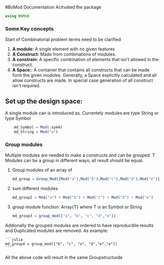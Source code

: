 #BoMod  Documentation
 Acitvated the package

 ```julia
using BOMoD
 ```

### Some Key concepts
Start of Combinatorial problem terms need to be clarified
1) **A module:** A single element with no given features
2) **A Construct:**  Made from combinations of modules.
3) **A constrain:** A specific combination of elements that isn't allowed in the construct.
4) **A Space:**: A container that contains all constructs that can be made form the given modules. Generally, a Space explicitly calculated and all allow constructs are made. In special case generation of all construct isn't required.

## Set up the design space:
A single module can is introduced as. Currentely modules are type String or type Symbol
```julia
    md_Symbol = Mod(:sym4)
    md_String = Mod("a")
```
### Group modules

Multiple modules are needed to make a constructs and can be grouped. T
Modules can be a group in different ways, all result should be equal.

1) Group modules of an array of
    ```julia
    md_group = Group_Mod([Mod("a"),Mod("b"),Mod("c"),Mod("d"),Mod("e")])
    ```
2) sum different modules
    ```julia
    md_group2 = Mod("a") + Mod("b") + Mod("c") + Mod("d") + Mod("e")
    ```
3) group module function: Array{T} where T is an Symbol or String

    ```julia
    md_group3 = group_mod(["a", "b", "c", "d","e"])
    ```
Addionally the grouped modules are ordered to have reproducible results and Duplicated modules are removed. As example:

    ```julia
    md_group4 = group_mod(["b", "c", "a", "d","e","e"])
    ```

All the above code will result in the same Groupstructurde

